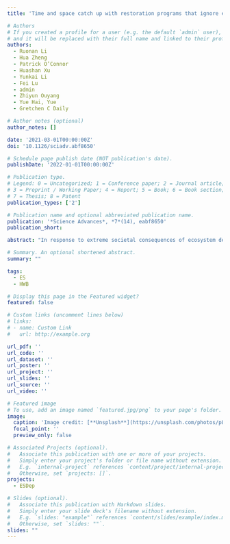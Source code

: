 ```yaml
---
title: 'Time and space catch up with restoration programs that ignore ecosystem service trade-offs'

# Authors
# If you created a profile for a user (e.g. the default `admin` user), write the username (folder name) here
# and it will be replaced with their full name and linked to their profile.
authors:
  - Ruonan Li
  - Hua Zheng
  - Patrick O’Connor
  - Huashan Xu
  - Yunkai Li
  - Fei Lu
  - admin
  - Zhiyun Ouyang
  - Yue Hai, Yue
  - Gretchen C Daily

# Author notes (optional)
author_notes: []

date: '2021-03-01T00:00:00Z'
doi: '10.1126/sciadv.abf8650'

# Schedule page publish date (NOT publication's date).
publishDate: '2022-01-01T00:00:00Z'

# Publication type.
# Legend: 0 = Uncategorized; 1 = Conference paper; 2 = Journal article;
# 3 = Preprint / Working Paper; 4 = Report; 5 = Book; 6 = Book section;
# 7 = Thesis; 8 = Patent
publication_types: ['2']

# Publication name and optional abbreviated publication name.
publication: '*Science Advances*, *7*(14), eabf8650'
publication_short: 

abstract: "In response to extreme societal consequences of ecosystem degradation and climate change, attention to ecological restoration is increasing globally. In China, investments in restoration exceeded USD 378.5 billion over the past decade. However, restoration programs are experiments that can cause marked unintended consequences, with trade-offs across space and time that have undergone little empirical examination. We quantified the long-term effects of large-scale afforestation for soil erosion and sandstorm prevention in semiarid China. We found that soil erosion was notably reduced by afforestation but surface runoff declined significantly, after a time lag of 18 years, limiting overall benefit. While forest area also increased, forest quality declined, interacting with reduced surface water runoff. Crucially, increased forest water consumption accelerated downstream groundwater depletion, thus intensifying conflicts over water use. The time lags and spatial trade-offs revealed by this case study provide critical lessons for large-scale restoration programs globally."

# Summary. An optional shortened abstract.
summary: ""

tags: 
  - ES 
  - HWB

# Display this page in the Featured widget?
featured: false

# Custom links (uncomment lines below)
# links:
# - name: Custom Link
#   url: http://example.org

url_pdf: ''
url_code: ''
url_dataset: ''
url_poster: ''
url_project: ''
url_slides: ''
url_source: ''
url_video: ''

# Featured image
# To use, add an image named `featured.jpg/png` to your page's folder.
image:
  caption: 'Image credit: [**Unsplash**](https://unsplash.com/photos/pLCdAaMFLTE)'
  focal_point: ''
  preview_only: false

# Associated Projects (optional).
#   Associate this publication with one or more of your projects.
#   Simply enter your project's folder or file name without extension.
#   E.g. `internal-project` references `content/project/internal-project/index.md`.
#   Otherwise, set `projects: []`.
projects:
  - ESDep

# Slides (optional).
#   Associate this publication with Markdown slides.
#   Simply enter your slide deck's filename without extension.
#   E.g. `slides: "example"` references `content/slides/example/index.md`.
#   Otherwise, set `slides: ""`.
slides: ""
---
```


